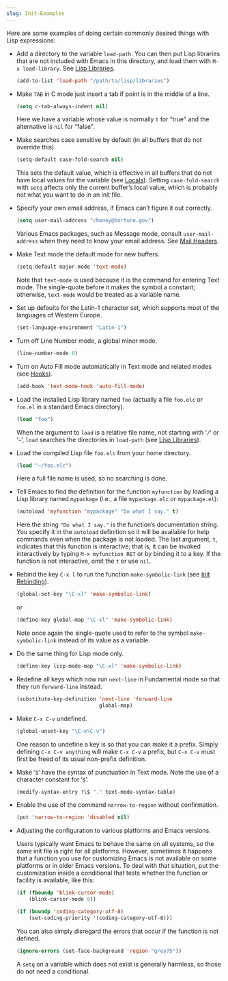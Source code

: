 ```yaml
---
slug: Init-Examples
---
```


Here are some examples of doing certain commonly desired things with Lisp expressions:

*   Add a directory to the variable `load-path`. You can then put Lisp libraries that are not included with Emacs in this directory, and load them with `M-x load-library`. See [Lisp Libraries](Lisp-Libraries).

    ```lisp
    (add-to-list 'load-path "/path/to/lisp/libraries")
    ```

*   Make `TAB` in C mode just insert a tab if point is in the middle of a line.

    ```lisp
    (setq c-tab-always-indent nil)
    ```

    Here we have a variable whose value is normally `t` for “true" and the alternative is `nil` for “false".

*   Make searches case sensitive by default (in all buffers that do not override this).

    ```lisp
    (setq-default case-fold-search nil)
    ```

    This sets the default value, which is effective in all buffers that do not have local values for the variable (see [Locals](Locals)). Setting `case-fold-search` with `setq` affects only the current buffer’s local value, which is probably not what you want to do in an init file.

*   Specify your own email address, if Emacs can’t figure it out correctly.

    ```lisp
    (setq user-mail-address "cheney@torture.gov")
    ```

    Various Emacs packages, such as Message mode, consult `user-mail-address` when they need to know your email address. See [Mail Headers](Mail-Headers).

*   Make Text mode the default mode for new buffers.

    ```lisp
    (setq-default major-mode 'text-mode)
    ```

    Note that `text-mode` is used because it is the command for entering Text mode. The single-quote before it makes the symbol a constant; otherwise, `text-mode` would be treated as a variable name.

*   Set up defaults for the Latin-1 character set, which supports most of the languages of Western Europe.

    ```lisp
    (set-language-environment "Latin-1")
    ```

*   Turn off Line Number mode, a global minor mode.

    ```lisp
    (line-number-mode 0)
    ```

*   Turn on Auto Fill mode automatically in Text mode and related modes (see [Hooks](Hooks)).

    ```lisp
    (add-hook 'text-mode-hook 'auto-fill-mode)
    ```

*   Load the installed Lisp library named `foo` (actually a file `foo.elc` or `foo.el` in a standard Emacs directory).

    ```lisp
    (load "foo")
    ```

    When the argument to `load` is a relative file name, not starting with ‘`/`’ or ‘`~`’, `load` searches the directories in `load-path` (see [Lisp Libraries](Lisp-Libraries)).

*   Load the compiled Lisp file `foo.elc` from your home directory.

    ```lisp
    (load "~/foo.elc")
    ```

    Here a full file name is used, so no searching is done.

*   Tell Emacs to find the definition for the function `myfunction` by loading a Lisp library named `mypackage` (i.e., a file `mypackage.elc` or `mypackage.el`):

    ```lisp
    (autoload 'myfunction "mypackage" "Do what I say." t)
    ```

    Here the string `"Do what I say."` is the function’s documentation string. You specify it in the `autoload` definition so it will be available for help commands even when the package is not loaded. The last argument, `t`, indicates that this function is interactive; that is, it can be invoked interactively by typing `M-x myfunction RET` or by binding it to a key. If the function is not interactive, omit the `t` or use `nil`.

*   Rebind the key `C-x l` to run the function `make-symbolic-link` (see [Init Rebinding](Init-Rebinding)).

    ```lisp
    (global-set-key "\C-xl" 'make-symbolic-link)
    ```

    or

    ```lisp
    (define-key global-map "\C-xl" 'make-symbolic-link)
    ```

    Note once again the single-quote used to refer to the symbol `make-symbolic-link` instead of its value as a variable.

*   Do the same thing for Lisp mode only.

    ```lisp
    (define-key lisp-mode-map "\C-xl" 'make-symbolic-link)
    ```

*   Redefine all keys which now run `next-line` in Fundamental mode so that they run `forward-line` instead.

    ```lisp
    (substitute-key-definition 'next-line 'forward-line
                               global-map)
    ```

*   Make `C-x C-v` undefined.

    ```lisp
    (global-unset-key "\C-x\C-v")
    ```

    One reason to undefine a key is so that you can make it a prefix. Simply defining `C-x C-v anything` will make `C-x C-v` a prefix, but `C-x C-v` must first be freed of its usual non-prefix definition.

*   Make ‘`$`’ have the syntax of punctuation in Text mode. Note the use of a character constant for ‘`$`’.

    ```lisp
    (modify-syntax-entry ?\$ "." text-mode-syntax-table)
    ```

*   Enable the use of the command `narrow-to-region` without confirmation.

    ```lisp
    (put 'narrow-to-region 'disabled nil)
    ```

*   Adjusting the configuration to various platforms and Emacs versions.

    Users typically want Emacs to behave the same on all systems, so the same init file is right for all platforms. However, sometimes it happens that a function you use for customizing Emacs is not available on some platforms or in older Emacs versions. To deal with that situation, put the customization inside a conditional that tests whether the function or facility is available, like this:

    ```lisp
    (if (fboundp 'blink-cursor-mode)
        (blink-cursor-mode 0))

    (if (boundp 'coding-category-utf-8)
        (set-coding-priority '(coding-category-utf-8)))
    ```

    You can also simply disregard the errors that occur if the function is not defined.

    ```lisp
    (ignore-errors (set-face-background 'region "grey75"))
    ```

    A `setq` on a variable which does not exist is generally harmless, so those do not need a conditional.
